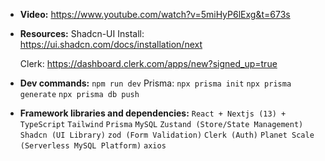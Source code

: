 - **Video:**
  https://www.youtube.com/watch?v=5miHyP6lExg&t=673s

- **Resources:**
  Shadcn-UI Install: https://ui.shadcn.com/docs/installation/next

  Clerk: https://dashboard.clerk.com/apps/new?signed_up=true

- **Dev commands:**
  `npm run dev`
  Prisma:
  `npx prisma init`
  `npx prisma generate`
  `npx prisma db push`

- **Framework libraries and dependencies:**
  `React + Nextjs (13) + TypeScript`
  `Tailwind`
  `Prisma`
  `MySQL`
  `Zustand (Store/State Management)`
  `Shadcn (UI Library)`
  `zod (Form Validation)`
  `Clerk (Auth)`
  `Planet Scale (Serverless MySQL Platform)`
  `axios`
